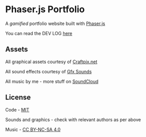 # Phaser.js Portfolio

A *gamified* portfolio website built with [Phaser.js](https://phaser.io/)

You can read the DEV LOG [here](DEVLOG.md)

## Assets

All graphical assets courtesy of [Craftpix.net](https://craftpix.net/)

All sound effects courtesy of [Gfx Sounds](https://gfxsounds.com/)

All music by me - more stuff on [SoundCloud](https://soundcloud.com/tendingthywounds)

## License

Code - [MIT](https://opensource.org/license/mit)

Sounds and graphics - check with relevant authors as per above

Music - [CC BY-NC-SA 4.0](https://creativecommons.org/licenses/by-nc-sa/4.0/)

